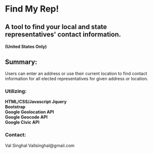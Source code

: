 <h1>
Find My Rep! 
</h1>
<h2>
A tool to find your local and state representatives' contact information. 
</h2>
<h4>
(United States Only)
</h4>

<h2>
Summary: 
</h2>
Users can enter an address or use their current location to find contact information for all elected representatives for 
 given address or location. 

<h3>Utilizing: </h3>
<strong>HTML/CSS/Javascript
Jquery<Br>
Bootstrap<Br>
Google Geolocation API<Br>
Google Geocode API<Br>
Google Civic API <Br>
</strong>

<h3>Contact: </h3>
Val Singhal
Vallsinghal@gmail.com 